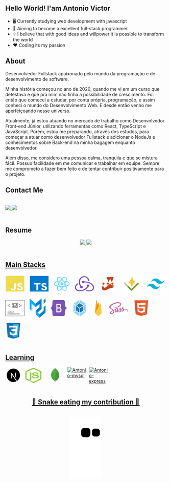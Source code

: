 ## Hello World! I'am Antonio Victor

- 🖥️ Currently studying web development with javascript
- 🚀 Aiming to become a excellent full-stack programmer
- 💡 I believe that with good ideas and willpower it is possible to transform the world
- ❤️ Coding its my passion

## About

Desenvolvedor Fullstack apaixonado pelo mundo da programação e de desenvolvimento de software.

Minha história começou no ano de 2020, quando me vi em um curso que detestava e que pra mim não tinha a possibilidade de crescimento. Foi então que comecei a estudar, por conta própria, programação, e assim conheci o mundo do Desenvolvimento Web. E desde então venho me aperfeiçoando nesse universo.

Atualmente, já estou atuando no mercado de trabalho como Desenvolvedor Front-end Júnior, utilizando ferramentas como React, TypeScript e JavaScript. Porém, estou me preparando, através dos estudos, para começar a atuar como desenvolvedor Fullstack e adicionar o NodeJs e conhecimentos sobre Back-end na minha bagagem enquanto desenvolvedor.

Além disso, me considero uma pessoa calma, tranquila e que se mistura fácil. Possuo facilidade em me comunicar e trabalhar em equipe. Sempre me comprometo a fazer bem feito e de tentar contribuir positivamente para o projeto.

## Contact Me
 <br>  
  <div> 
    <a href = "mailto:antoniovictor1604@gmail.com">
      <img src="https://img.shields.io/badge/-Gmail-%23333?style=for-the-badge&logo=gmail&logoColor=white" target="_blank">
    </a>
    <a href="https://www.linkedin.com/in/antonio-victor-oliveira-borges-4a2852228" target="_blank">
      <img src="https://img.shields.io/badge/-LinkedIn-%230077B5?style=for-the-badge&logo=linkedin&logoColor=white" target="_blank">
    </a> 
  </div>
<br>

## Resume

<div align="center">
  <a href="https://github.com/DevVictor19">
  <img height="180em" src="https://github-readme-stats.vercel.app/api?username=DevVictor19&show_icons=true&theme=tokyonight&include_all_commits=true&count_private=true"/>
  <img height="180em" src="https://github-readme-stats.vercel.app/api/top-langs/?username=DevVictor19&layout=compact&langs_count=7&theme=tokyonight"/>
</div>
<br>  
  
## Main Stacks
<div style="display: flex; gap: 16px; align-items: center; flex-wrap:wrap;">
  <img 
    src="https://raw.githubusercontent.com/devicons/devicon/master/icons/javascript/javascript-plain.svg" alt="Antonio-Js" 
    height="50" 
    width="60"  
    title="JavaScript"
  />
  <img 
    src="https://raw.githubusercontent.com/devicons/devicon/master/icons/typescript/typescript-original.svg" 
    alt="Antonio-ts" 
    height="50" 
    width="60"  
    title="TypeScript"
  />
  <img 
    src="https://raw.githubusercontent.com/devicons/devicon/master/icons/react/react-original.svg"
    alt="Antonio-React" 
    height="50" 
    width="50"  
    title="React"
  />
  <img 
    src="https://raw.githubusercontent.com/devicons/devicon/master/icons/redux/redux-original.svg"
    alt="Antonio-redux" 
    height="50" 
    width="60"  
    title="Redux"
  />
  <img 
    src="./assets/jest.svg" 
    alt="Jest logo" 
    width="55"
    title="Jest" 
  />
  <img 
    src="./assets/vitest.svg" 
    alt="Vitest logo"  
    width="60" 
    title="Vitest"
  />
  <img 
    src="./assets/tailwind.png" 
    alt="tailwindcss" 
    width="60" 
    title="Tailwind"
  />
  <img 
    src="./assets/styled-components.svg" 
    alt="styled components" 
    height="50" 
    width="60" 
    title="Styled Components"
  />
  <img 
    src="./assets/material-ui.svg" 
    width="50" 
    height="60" 
    alt="material ui" 
    title="Material UI"
  />
  <img 
    src="./assets/bootstrap.svg" 
    width="50" height="50" 
    alt="bootstrap 5" 
    title="Bootstrap 5"
  />
  <img 
    src="./assets/webpack.svg" 
    alt="webpack" 
    title="Webpack 5" 
    width="50" 
    height="60"
  />
  <img 
    src="./assets/firebase.svg" 
    height="50" width="35" 
    alt="firebase" 
    title="Firebase"
  />
  <img
    src="https://raw.githubusercontent.com/devicons/devicon/master/icons/sass/sass-original.svg"  
    alt="Antonio-SASS" 
    height="50" 
    width="60" 
    title="Sass"
  />
  <img 
    src="https://raw.githubusercontent.com/devicons/devicon/master/icons/html5/html5-original.svg" 
    alt="Antonio-HTML" 
    height="50" 
    width="50" 
    title="HTML5"
  />
  <img 
    src="https://raw.githubusercontent.com/devicons/devicon/master/icons/css3/css3-original.svg" 
    alt="Antonio-CSS" 
    height="50" 
    width="50" 
    title="CSS3"
  />
</div>

<br>

## Learning

<div style="display: flex; gap: 8px; align-items: center; flex-wrap:wrap;">
  <img 
    src="./assets/nextjs.svg" 
    alt="next logo" 
    width="50" 
    title="NextJs"
  />
  <img 
    src="https://raw.githubusercontent.com/devicons/devicon/master/icons/nodejs/nodejs-original.svg"
    alt="Antonio-node" 
    height="50" 
    width="60" 
    title="NodeJs"
  />
  <img 
    src="https://raw.githubusercontent.com/devicons/devicon/master/icons/mongodb/mongodb-original.svg"
    alt="Antonio-mongo" 
    height="50" 
    width="60" 
    title="MongoDB"
  />
  <img 
    src="https://icongr.am/devicon/mysql-original.svg?size=128&color=currentColor" 
    alt="Antonio-mysql" 
    height="50" 
    width="60" 
    title="MySql"
  />
  <img 
    src="https://icongr.am/devicon/express-original.svg?size=128&color=83cd29" 
    alt="Antonio-express" 
    height="50" 
    width="60" 
    title="Express"
  />
</div>
<br>
  
 <div align="center">
  <h2>🐍 Snake eating my contribution 🐍</h2>
  <br>
  <img alt="snake eating my contribution" src="https://github.com/DevVictor19/DevVictor19/blob/output/github-contribution-grid-snake.svg">
  <br>
  <br>
  <br>
</div>
